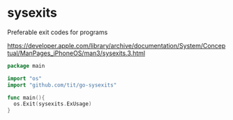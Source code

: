 # sysexits
Preferable exit codes for programs

https://developer.apple.com/library/archive/documentation/System/Conceptual/ManPages_iPhoneOS/man3/sysexits.3.html

```go
package main

import "os"
import "github.com/tit/go-sysexits"

func main(){
  os.Exit(sysexits.ExUsage)
}
```
